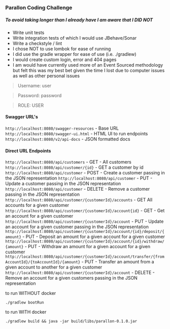 ### Parallon Coding Challenge

##### To avoid taking longer than I already have I am aware that I DID NOT
* Write unit tests
* Write integration tests of which I would use JBehave/Sonar
* Write a checkstyle / lint
* I chose NOT to use lombok for ease of running
* I did use the gradle wrapper for ease of use (i.e. ./gradlew)
* I would create        custom login, error and 404 pages
* I am would have currently used more of an Event Sourced methodology but felt this was my best bet given the time I lost due to computer issues as well as other personal issues

> Username: user

> Password: password

> ROLE: USER

#### Swagger URL's
`http://localhost:8080/swagger-resources` - Base URL
`http://localhost:8080/swagger-ui.html` - HTML UI to run endpoints
`http://localhost:8080/v2/api-docs` - JSON formatted docs

#### Direct URL Endpoints
`http://localhost:8080/api/customers` - GET - All customers
`http://localhost:8080/api/customer/{id}` - GET a customer by id
`http://localhost:8080/api/customer` - POST - Create a customer passing in the JSON representation
`http://localhost:8080/api/customer` - PUT - Update a customer passing in the JSON representation
`http://localhost:8080/api/customer` - DELETE - Remove a customer passing in the JSON representation
`http://localhost:8080/api/customer/{customerId}/accounts` - GET All accounts for a given customer
`http://localhost:8080/api/customer/{customerId}/account{id}` - GET - Get an account for a given customer
`http://localhost:8080/api/customer/{customerId}/account` - PUT - Update an account for a given customer passing in the JSON representation
`http://localhost:8080/api/customer/{customerId}/account/{id}/deposit/{amount}` - PUT - Deposit an amount for a given account for a given customer
`http://localhost:8080/api/customer/{customerId}/account/{id}/withdraw/{amount}` - PUT - Withdraw an amount for a given account for a given customer
`http://localhost:8080/api/customer/{customerId}/account/transfer/{fromAccountId}/{toAccountId}/{amount}` - PUT - Transfer an amount from a given account to another for a given customer
`http://localhost:8080/api/customer/{customerId}/account` - DELETE - Remove an account for a given customers passing in the JSON representation


to run WITHOUT docker

`./gradlew bootRun`



to run WITH docker

`./gradlew build && java -jar build/libs/parallon-0.1.0.jar`